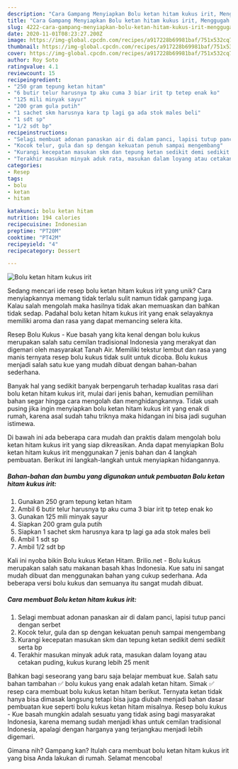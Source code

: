 ```yaml
---
description: "Cara Gampang Menyiapkan Bolu ketan hitam kukus irit, Menggugah Selera"
title: "Cara Gampang Menyiapkan Bolu ketan hitam kukus irit, Menggugah Selera"
slug: 4222-cara-gampang-menyiapkan-bolu-ketan-hitam-kukus-irit-menggugah-selera
date: 2020-11-01T08:23:27.200Z
image: https://img-global.cpcdn.com/recipes/a917228b69981baf/751x532cq70/bolu-ketan-hitam-kukus-irit-foto-resep-utama.jpg
thumbnail: https://img-global.cpcdn.com/recipes/a917228b69981baf/751x532cq70/bolu-ketan-hitam-kukus-irit-foto-resep-utama.jpg
cover: https://img-global.cpcdn.com/recipes/a917228b69981baf/751x532cq70/bolu-ketan-hitam-kukus-irit-foto-resep-utama.jpg
author: Roy Soto
ratingvalue: 4.1
reviewcount: 15
recipeingredient:
- "250 gram tepung ketan hitam"
- "6 butir telur harusnya tp aku cuma 3 biar irit tp tetep enak ko"
- "125 mili minyak sayur"
- "200 gram gula putih"
- "1 sachet skm harusnya kara tp lagi ga ada stok males beli"
- "1 sdt sp"
- "1/2 sdt bp"
recipeinstructions:
- "Selagi membuat adonan panaskan air di dalam panci, lapisi tutup panci dengan serbet"
- "Kocok telur, gula dan sp dengan kekuatan penuh sampai mengembang"
- "Kurangi kecepatan masukan skm dan tepung ketan sedikit demi sedikit serta bp"
- "Terakhir masukan minyak aduk rata, masukan dalam loyang atau cetakan puding, kukus kurang lebih 25 menit"
categories:
- Resep
tags:
- bolu
- ketan
- hitam

katakunci: bolu ketan hitam 
nutrition: 194 calories
recipecuisine: Indonesian
preptime: "PT20M"
cooktime: "PT42M"
recipeyield: "4"
recipecategory: Dessert

---
```



![Bolu ketan hitam kukus irit](https://img-global.cpcdn.com/recipes/a917228b69981baf/751x532cq70/bolu-ketan-hitam-kukus-irit-foto-resep-utama.jpg)

Sedang mencari ide resep bolu ketan hitam kukus irit yang unik? Cara menyiapkannya memang tidak terlalu sulit namun tidak gampang juga. Kalau salah mengolah maka hasilnya tidak akan memuaskan dan bahkan tidak sedap. Padahal bolu ketan hitam kukus irit yang enak selayaknya memiliki aroma dan rasa yang dapat memancing selera kita.

Resep Bolu Kukus - Kue basah yang kita kenal dengan bolu kukus merupakan salah satu cemilan tradisional Indonesia yang merakyat dan digemari oleh masyarakat Tanah Air. Memiliki tekstur lembut dan rasa yang manis ternyata resep bolu kukus tidak sulit untuk dicoba. Bolu kukus menjadi salah satu kue yang mudah dibuat dengan bahan-bahan sederhana.

Banyak hal yang sedikit banyak berpengaruh terhadap kualitas rasa dari bolu ketan hitam kukus irit, mulai dari jenis bahan, kemudian pemilihan bahan segar hingga cara mengolah dan menghidangkannya. Tidak usah pusing jika ingin menyiapkan bolu ketan hitam kukus irit yang enak di rumah, karena asal sudah tahu triknya maka hidangan ini bisa jadi suguhan istimewa.


Di bawah ini ada beberapa cara mudah dan praktis dalam mengolah bolu ketan hitam kukus irit yang siap dikreasikan. Anda dapat menyiapkan Bolu ketan hitam kukus irit menggunakan 7 jenis bahan dan 4 langkah pembuatan. Berikut ini langkah-langkah untuk menyiapkan hidangannya.

<!--inarticleads1-->

##### Bahan-bahan dan bumbu yang digunakan untuk pembuatan Bolu ketan hitam kukus irit:

1. Gunakan 250 gram tepung ketan hitam
1. Ambil 6 butir telur harusnya tp aku cuma 3 biar irit tp tetep enak ko
1. Gunakan 125 mili minyak sayur
1. Siapkan 200 gram gula putih
1. Siapkan 1 sachet skm harusnya kara tp lagi ga ada stok males beli
1. Ambil 1 sdt sp
1. Ambil 1/2 sdt bp


Kali ini nyoba bikin Bolu kukus Ketan Hitam. Brilio.net - Bolu kukus merupakan salah satu makanan basah khas Indonesia. Kue satu ini sangat mudah dibuat dan menggunakan bahan yang cukup sederhana. Ada beberapa versi bolu kukus dan semuanya itu sangat mudah dibuat. 

<!--inarticleads2-->

##### Cara membuat Bolu ketan hitam kukus irit:

1. Selagi membuat adonan panaskan air di dalam panci, lapisi tutup panci dengan serbet
1. Kocok telur, gula dan sp dengan kekuatan penuh sampai mengembang
1. Kurangi kecepatan masukan skm dan tepung ketan sedikit demi sedikit serta bp
1. Terakhir masukan minyak aduk rata, masukan dalam loyang atau cetakan puding, kukus kurang lebih 25 menit


Bahkan bagi seseorang yang baru saja belajar membuat kue. Salah satu bahan tambahan ✅ bolu kukus yang enak adalah ketan hitam. Simak ✅ resep cara membuat bolu kukus ketan hitam berikut. Ternyata ketan tidak hanya bisa dimasak langsung tetapi bisa juga diubah menjadi bahan dasar pembuatan kue seperti bolu kukus ketan hitam misalnya. Resep bolu kukus - Kue basah mungkin adalah sesuatu yang tidak asing bagi masyarakat Indonesia, karena memang sudah menjadi khas untuk cemilan tradisional Indonesia, apalagi dengan harganya yang terjangkau menjadi lebih digemari. 

Gimana nih? Gampang kan? Itulah cara membuat bolu ketan hitam kukus irit yang bisa Anda lakukan di rumah. Selamat mencoba!
